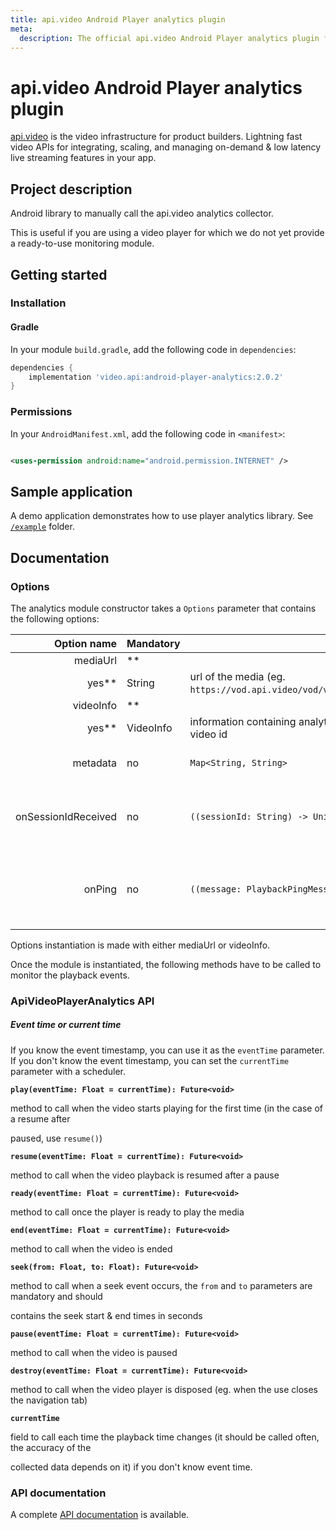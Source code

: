 ```yaml
---
title: api.video Android Player analytics plugin
meta: 
  description: The official api.video Android Player analytics plugin for api.video. [api.video](https://api.video/) is the video infrastructure for product builders. Lightning fast video APIs for integrating, scaling, and managing on-demand & low latency live streaming features in your app.
---
```

<!--
THIS FILE IS AUTOMATICALLY GENERATED. DO NOT EDIT!
 IF YOU NEED TO CHANGE THIS FILE,  CREATE A PR IN THE SOURCE REPOSITORY.
-->

# api.video Android Player analytics plugin

[api.video](https://api.video/) is the video infrastructure for product builders. Lightning fast video APIs for integrating, scaling, and managing on-demand & low latency live streaming features in your app.

## Project description

Android library to manually call the api.video analytics collector.

This is useful if you are using a video player for which we do not yet provide a ready-to-use
monitoring module.

## Getting started

### Installation

#### Gradle

In your module `build.gradle`, add the following code in `dependencies`:

```groovy
dependencies {
    implementation 'video.api:android-player-analytics:2.0.2'
}
```

### Permissions

In your `AndroidManifest.xml`, add the following code in `<manifest>`:

```xml

<uses-permission android:name="android.permission.INTERNET" />
```

## Sample application

A demo application demonstrates how to use player analytics library.
See [`/example`](https://github.com/apivideo/api.video-android-player-analytics/tree/main/example)
folder.

## Documentation

### Options

The analytics module constructor takes a `Options` parameter that contains the following options:

|         Option name | Mandatory | Type                                                                                          | Description                                                                     |
|--------------------:|-----------|-----------------------------------------------------------------------------------------------|---------------------------------------------------------------------------------|
|            mediaUrl | **        |                                                                                               |                                                                                 |
|               yes** | String    | url of the media (eg. `https://vod.api.video/vod/vi5oDagRVJBSKHxSiPux5rYD/hls/manifest.m3u8`) |                                                                                 |
|           videoInfo | **        |                                                                                               |                                                                                 |
|               yes** | VideoInfo | information containing analytics collector url, video type (vod or live) and video id         |                                                                                 |
|            metadata | no        | ```Map<String, String>```                                                                     | object containing [metadata](https://api.video/blog/tutorials/dynamic-metadata/) |
| onSessionIdReceived | no        | ```((sessionId: String) -> Unit)?```                                                          | callback called once the session id has been received                           |
|              onPing | no        | ```((message: PlaybackPingMessage) -> Unit)?```                                               | callback called before sending the ping message                                 |

Options instantiation is made with either mediaUrl or videoInfo.

Once the module is instantiated, the following methods have to be called to monitor the playback
events.

### ApiVideoPlayerAnalytics API

##### Event time or current time

If you know the event timestamp, you can use it as the `eventTime` parameter. If you don't know the
event timestamp, you can set the `currentTime` parameter with a scheduler.

**`play(eventTime: Float = currentTime): Future<void>`**

method to call when the video starts playing for the first time (in the case of a resume after

paused, use `resume()`)

**`resume(eventTime: Float = currentTime): Future<void>`**

method to call when the video playback is resumed after a pause


**`ready(eventTime: Float = currentTime): Future<void>`**

method to call once the player is ready to play the media


**`end(eventTime: Float = currentTime): Future<void>`**

method to call when the video is ended


**`seek(from: Float, to: Float): Future<void>`**

method to call when a seek event occurs, the `from` and `to` parameters are mandatory and should

contains the seek start & end times in seconds

**`pause(eventTime: Float = currentTime): Future<void>`**

method to call when the video is paused


**`destroy(eventTime: Float = currentTime): Future<void>`**

method to call when the video player is disposed (eg. when the use closes the navigation tab)


**`currentTime`**

field to call each time the playback time changes (it should be called often, the accuracy of the

collected data depends on it) if you don't know event time.

### API documentation

A complete [API documentation](https://apivideo.github.io/api.video-android-player-analytics/) is
available.

